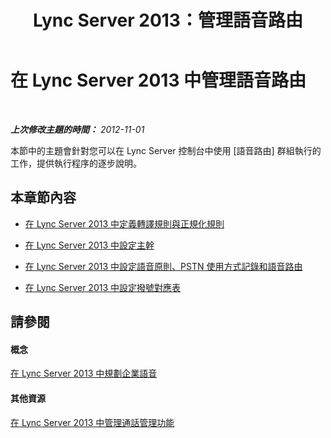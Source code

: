 ﻿---
title: Lync Server 2013：管理語音路由
TOCTitle: 管理語音路由
ms:assetid: da558f8c-18c5-4ad5-94d1-b22e777f12bd
ms:mtpsurl: https://technet.microsoft.com/zh-tw/library/Gg182596(v=OCS.15)
ms:contentKeyID: 49292503
ms.date: 08/10/2015
mtps_version: v=OCS.15
ms.translationtype: HT
---

# 在 Lync Server 2013 中管理語音路由

 

_**上次修改主題的時間：** 2012-11-01_

本節中的主題會針對您可以在 Lync Server 控制台中使用 \[語音路由\] 群組執行的工作，提供執行程序的逐步說明。

## 本章節內容

  - [在 Lync Server 2013 中定義轉譯規則與正規化規則](lync-server-2013-defining-translation-rules-and-normalization-rules.md)

  - [在 Lync Server 2013 中設定主幹](lync-server-2013-configuring-trunks.md)

  - [在 Lync Server 2013 中設定語音原則、PSTN 使用方式記錄和語音路由](lync-server-2013-configuring-voice-policies-pstn-usage-records-and-voice-routes.md)

  - [在 Lync Server 2013 中設定撥號對應表](lync-server-2013-configuring-dial-plans.md)

## 請參閱

#### 概念

[在 Lync Server 2013 中規劃企業語音](lync-server-2013-planning-for-enterprise-voice.md)  

#### 其他資源

[在 Lync Server 2013 中管理通話管理功能](lync-server-2013-managing-call-management-features.md)

